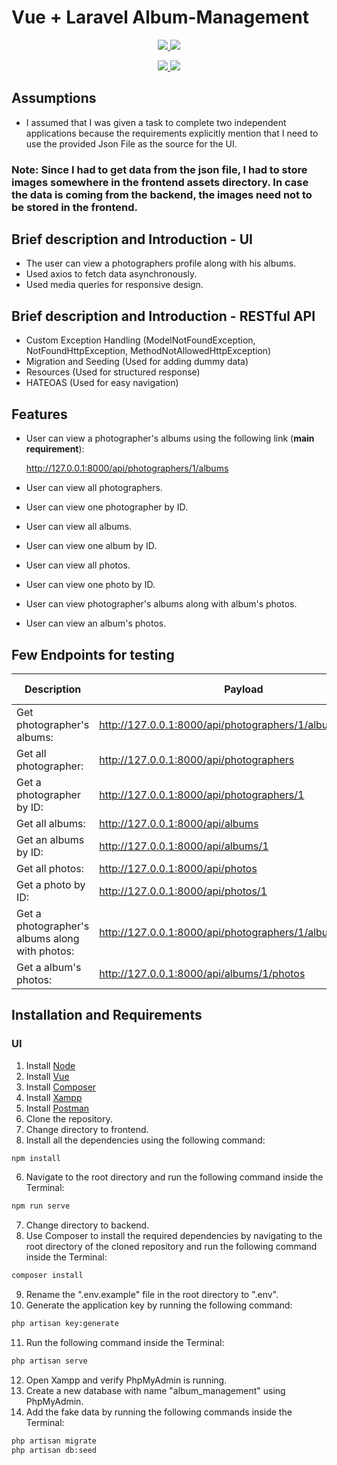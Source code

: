 # Vue + Laravel Album-Management

<p align="center">
  <a href="https://vuejs.org/" alt="Built with: Vue: 2.6.11">
    <img src="https://badgen.net/badge/Built%20with/Vue%20v2.6.11/4FC08D" />
  </a>
  <a href="https://developer.mozilla.org/en-US/docs/Web/JavaScript" alt="Powered by: Java Script">
    <img src="https://badgen.net/badge/Powered%20by/JavaScript/F6D854" />
  </a>
</p>
<p align="center">
  <a href="https://laravel.com/" alt="Built with: Laravel v8.11.2">
    <img src="https://badgen.net/badge/Built%20with/Laravel%20v8.11.2/FF2D20" />
  </a>
  <a href="https://www.php.net/downloads.php" alt="Powered by: PHP v7.4.5">
    <img src="https://badgen.net/badge/Powered%20by/PHP%20v7.4.5/8892BF" />
  </a>
</p>

## Assumptions

- I assumed that I was given a task to complete two independent applications because the requirements explicitly mention that I need to use the provided Json File as the source for the UI.

### Note: Since I had to get data from the json file, I had to store images somewhere in the frontend assets directory. In case the data is coming from the backend, the images need not to be stored in the frontend.

## Brief description and Introduction - UI

- The user can view a photographers profile along with his albums.
- Used axios to fetch data asynchronously.
- Used media queries for responsive design.

## Brief description and Introduction - RESTful API

- Custom Exception Handling (ModelNotFoundException, NotFoundHttpException, MethodNotAllowedHttpException)
- Migration and Seeding (Used for adding dummy data)
- Resources (Used for structured response)
- HATEOAS (Used for easy navigation)

## Features

- User can view a photographer's albums using the following link (**main requirement**):

  http://127.0.0.1:8000/api/photographers/1/albums

- User can view all photographers.
- User can view one photographer by ID.
- User can view all albums.
- User can view one album by ID.
- User can view all photos.
- User can view one photo by ID.
- User can view photographer's albums along with album's photos.
- User can view an album's photos.

## Few Endpoints for testing

| Description                                    | Payload                                                   | HTTP Methods |
| ---------------------------------------------- | --------------------------------------------------------- | ------------ |
| Get photographer's albums:                     | http://127.0.0.1:8000/api/photographers/1/albums          | GET          |
| Get all photographer:                          | http://127.0.0.1:8000/api/photographers                   | GET          |
| Get a photographer by ID:                      | http://127.0.0.1:8000/api/photographers/1                 | GET          |
| Get all albums:                                | http://127.0.0.1:8000/api/albums                          | GET          |
| Get an albums by ID:                           | http://127.0.0.1:8000/api/albums/1                        | GET          |
| Get all photos:                                | http://127.0.0.1:8000/api/photos                          | GET          |
| Get a photo by ID:                             | http://127.0.0.1:8000/api/photos/1                        | GET          |
| Get a photographer's albums along with photos: | http://127.0.0.1:8000/api/photographers/1/albums/1/photos | GET          |
| Get a album's photos:                          | http://127.0.0.1:8000/api/albums/1/photos                 | GET          |

## Installation and Requirements

### UI

1. Install [Node](https://nodejs.org/en/download/)
2. Install [Vue](https://cli.vuejs.org/guide/installation.html)
3. Install [Composer](https://getcomposer.org/download/)
4. Install [Xampp](https://www.apachefriends.org/download.html)
5. Install [Postman](https://www.postman.com/downloads/)
6. Clone the repository.
7. Change directory to frontend.
8. Install all the dependencies using the following command:

```bash
npm install
```

6. Navigate to the root directory and run the following command inside the Terminal:

```bash
npm run serve
```

7. Change directory to backend.
8. Use Composer to install the required dependencies by navigating to the root directory of the cloned repository and run the following command inside the Terminal:

```bash
composer install
```

9. Rename the ".env.example" file in the root directory to ".env".
10. Generate the application key by running the following command:

```bash
php artisan key:generate
```

11. Run the following command inside the Terminal:

```bash
php artisan serve
```

12. Open Xampp and verify PhpMyAdmin is running.
13. Create a new database with name "album_management" using PhpMyAdmin.
14. Add the fake data by running the following commands inside the Terminal:

```bash
php artisan migrate
php artisan db:seed
```

